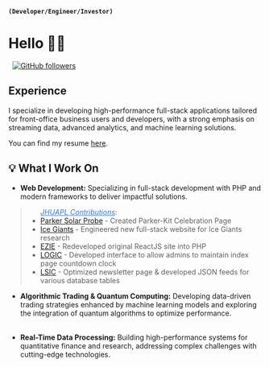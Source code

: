 **`(Developer/Engineer/Investor)`** 
# Hello 👋🏽
<a href="https://asmaa.dev/" rel="nofollow"><img src="https://camo.githubusercontent.com/9c8db1057dfe26478218a77c14920271455333f872f9283a10741d929f2a431c/68747470733a2f2f696d672e736869656c64732e696f2f62616467652f576562736974652d726564" alt="" data-canonical-src="https://img.shields.io/badge/Website-red" style="max-width: 100%;"></a>
<a href="https://www.cs.columbia.edu/~paine/" rel="nofollow">
<a href="https://www.linkedin.com/in/asmaa-a-17021713b/" rel="nofollow"><img src="https://camo.githubusercontent.com/dd2878e0e84abc79161f4658dff533060ad65a954fdc43b72445f9f7825d14e2/68747470733a2f2f696d672e736869656c64732e696f2f62616467652f4c696e6b6564496e2d626c7565" alt="" data-canonical-src="https://img.shields.io/badge/LinkedIn-blue" style="max-width: 100%;"></a>
<a href="https://github.com/blkpvnthr"><img src="https://camo.githubusercontent.com/21bcd20db459d3e60563eec008e6afee723ce4fb82adc6ae172f3b35ad71d255/68747470733a2f2f696d672e736869656c64732e696f2f6769746875622f666f6c6c6f776572732f74696d6b7061696e653f6c6162656c3d466f6c6c6f77267374796c653d736f6369616c" alt="GitHub followers" data-canonical-src="https://img.shields.io/github/followers/blkpvnthr?label=Follow&amp;style=social" style="max-width: 100%;"></a>

## Experience
I specialize in developing high-performance full-stack applications tailored for front-office business users and developers, with a strong emphasis on streaming data, advanced analytics, and machine learning solutions.

You can find my resume <a href="https://drive.google.com/file/d/1SgDOjj_ki69ooPk6tk0bcsZ8KvHoyUgG/view?usp=sharing" rel="nofollow">here</a>.</p>

## 💡 What I Work On 

- **Web Development:** Specializing in full-stack development with PHP and modern frameworks to deliver impactful solutions.

<blockquote>
 <ul> <em style="color: rgb(52, 122, 235);"><u>JHUAPL Contributions</u></em>:
  <li><a href="https://parkersolarprobe.jhuapl.edu/parker-kit/" target="_blank">Parker Solar Probe</a> - Created Parker-Kit Celebration Page</li>
  <li><a href="https://icegiants.jhuapl.edu/" target="_blank">Ice Giants</a> - Engineered new full-stack website for Ice Giants research</li>
  <li><a href="https://ezie.jhuapl.edu/" target="_blank">EZIE</a> - Redeveloped original ReactJS site into PHP</li>
  <li><a href="https://logic.jhuapl.edu/" target="_blank">LOGIC</a> - Developed interface to allow admins to maintain index page countdown clock</li>
  <li><a href="https://lsic.jhuapl.edu/" target="_blank">LSIC</a> - Optimized newsletter page & developed JSON feeds for various database tables</li>
</ul>
</blockquote>
      
- **Algorithmic Trading & Quantum Computing:** Developing data-driven trading strategies enhanced by machine learning models and exploring the integration of quantum algorithms to optimize performance.<br><br>


- **Real-Time Data Processing:** Building high-performance systems for quantitative finance and research, addressing complex challenges with cutting-edge technologies.<br><br>
